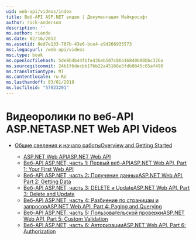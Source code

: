 ```yaml
---
uid: web-api/videos/index
title: Веб-API ASP.NET видео | Документация Майкрософт
author: rick-anderson
description: ''
ms.author: riande
ms.date: 02/16/2012
ms.assetid: 8ed7e133-707b-43e6-bce4-e9d266935573
msc.legacyurl: /web-api/videos
msc.type: book
ms.openlocfilehash: 5de9b4b44fbfe436eb507c86b16849b00bbc376a
ms.sourcegitcommit: 24b1f6decbb17bb22a45166e5fdb0845c65af498
ms.translationtype: MT
ms.contentlocale: ru-RU
ms.lasthandoff: 03/01/2019
ms.locfileid: "57023201"
---
```

<a name="aspnet-web-api-videos"></a><span data-ttu-id="f3745-102">Видеоролики по веб-API ASP.NET</span><span class="sxs-lookup"><span data-stu-id="f3745-102">ASP.NET Web API Videos</span></span>
====================
- [<span data-ttu-id="f3745-103">Общие сведения и начало работы</span><span class="sxs-lookup"><span data-stu-id="f3745-103">Overview and Getting Started</span></span>](getting-started/index.md)

    - [<span data-ttu-id="f3745-104">ASP.NET Web API</span><span class="sxs-lookup"><span data-stu-id="f3745-104">ASP.NET Web API</span></span>](getting-started/aspnet-web-api.md)
    - [<span data-ttu-id="f3745-105">Веб-API ASP.NET, часть 1: Первый веб-API</span><span class="sxs-lookup"><span data-stu-id="f3745-105">ASP.NET Web API, Part 1: Your First Web API</span></span>](getting-started/your-first-web-api.md)
    - [<span data-ttu-id="f3745-106">Веб-API ASP.NET, часть 2: Получение данных</span><span class="sxs-lookup"><span data-stu-id="f3745-106">ASP.NET Web API, Part 2: Getting Data</span></span>](getting-started/getting-data.md)
    - [<span data-ttu-id="f3745-107">Веб-API ASP.NET, часть 3: DELETE и Update</span><span class="sxs-lookup"><span data-stu-id="f3745-107">ASP.NET Web API, Part 3: Delete and Update</span></span>](getting-started/delete-and-update.md)
    - [<span data-ttu-id="f3745-108">Веб-API ASP.NET, часть 4: Разбиение по страницам и запросов</span><span class="sxs-lookup"><span data-stu-id="f3745-108">ASP.NET Web API, Part 4: Paging and Querying</span></span>](getting-started/paging-and-querying.md)
    - [<span data-ttu-id="f3745-109">Веб-API ASP.NET, часть 5: Пользовательской проверки</span><span class="sxs-lookup"><span data-stu-id="f3745-109">ASP.NET Web API, Part 5: Custom Validation</span></span>](getting-started/custom-validation.md)
    - [<span data-ttu-id="f3745-110">Веб-API ASP.NET, часть 6: Авторизации</span><span class="sxs-lookup"><span data-stu-id="f3745-110">ASP.NET Web API, Part 6: Authorization</span></span>](getting-started/authorization.md)
